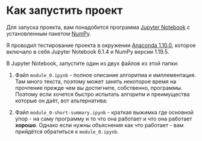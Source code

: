 
# Как запустить проект

Для запуска проекта, вам понадобится программа [Jupyter Notebook](https://jupyter.org/) с установленным пакетом [NumPy](https://pypi.org/project/numpy/).

Я проводил тестирование проекта в окружении [Anaconda 1.10.0](https://www.anaconda.com/products/individual), которое включало в себя Jupyter Notebook 6.1.4 и NumPy версии 1.19.5.

В Jupyter Notebook, запустите один из двух файлов из этой папки:

1. Файл `module_0.ipynb` - полное описание алгоритма и имплементация. Там много текста, поэтому может занять некоторое время на прочтение прежде чем вы достигните, собственно, программы. Поэтому если хочется быстро испытать алгоритм и преимущества которые он даёт, вот альтернатива:

2. Файл `module_0-short-summary.ipynb` - краткая выжимка где основной упор - на саму программу и то что она работает и что она работает **хорошо**. Однако если нужны объяснения как что работает - вам прийдётся обратиться к `module_0.ipynb`.
